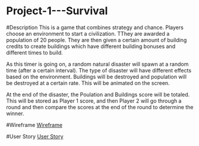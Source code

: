# Project-1---Survival

#Description
This is a game that combines strategy and chance.  Players choose an environment to start a civilization.  TThey are awarded a population of 20 people.  They are then given a certain amount of building credits to create buildings which have different building bonuses and different times to build.

As this timer is going on, a random natural disaster will spawn at a random time (after a certain interval).  The type of disaster will have different effects based on the environment.  Buildings will be destroyed and population will be destroyed at a certain rate.  This will be animated on the screen.

At the end of the disaster, the Poulation and Buildings score will be totaled. This will be stored as Player 1 score, and then Player 2 will go through a round and then compare the scores at the end of the round to determine the winner.

#Wireframe
<a  href="https://docs.google.com/presentation/d/1mWGbEOgCY8zzHfjNBsdgrQHojdnESQIrFLdUFuJaepc/edit#slide=id.g648d6b353b_0_26">Wireframe</a>

#User Story
<a href="https://docs.google.com/document/d/1ZOjqVeBKXGJqXqQLTVheRiadYLeqttifsdIbtrTftew/edit">User Story</a>